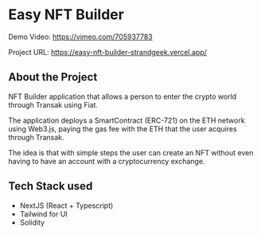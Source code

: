 # Easy NFT Builder

Demo Video: https://vimeo.com/705937783

Project URL: https://easy-nft-builder-strandgeek.vercel.app/


## About the Project

NFT Builder application that allows a person to enter the crypto world through Transak using Fiat.

The application deploys a SmartContract (ERC-721) on the ETH network using Web3.js, paying the gas fee with the ETH that the user acquires through Transak.

The idea is that with simple steps the user can create an NFT without even having to have an account with a cryptocurrency exchange.


## Tech Stack used

- NextJS (React + Typescript)
- Tailwind for UI
- Solidity
